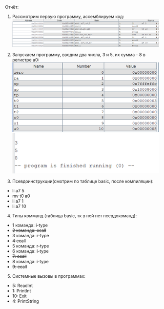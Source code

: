 Отчёт:
1) Рассмотрим первую программу, ассемблируем код:
![](Рисунок1.png)

3) Запускаем программу, вводим два числа, 3 и 5, их сумма - 8 в регистре a0:
![](Рисунок2.png)
![](Рисунок3.png)

4) Псевдоинструкции(смотрим по таблице basic, после компиляции):
- li      a7 5
- mv      t0 a0
- li      a7 1
- li      a7 10
4) Типы комманд (таблица basic, тк в ней нет псевдокоманд):
  - 1 команда: i-type
  - ~~2 команда: ecall~~
  - 3 команда: r-type
  - ~~4 ecall~~
  - 5 команда: r-type
  - 6 команда: i-type
  - ~~7: ecall~~
  - 8 команда: i-type
  - ~~9: ecall~~
5) Системные вызовы в программах:
- 5: ReadInt
- 1: PrintInt
- 10: Exit
- 4: PrintString
